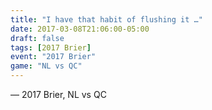 ```yaml
---
title: "I have that habit of flushing it …"
date: 2017-03-08T21:06:00-05:00
draft: false
tags: [2017 Brier]
event: "2017 Brier"
game: "NL vs QC"
---
```

— 2017 Brier, NL vs QC
<!--more--> 